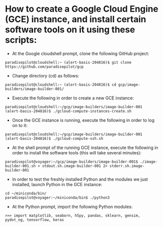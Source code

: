 
How to create a Google Cloud Engine (GCE) instance, and install certain software tools on it using these scripts:
=================================================================================================================

 *  At the Google cloudshell prompt, clone the following GitHub project:
 ~~~
paradisepilot@cloudshell:~ (alert-basis-204816)$ git clone https://github.com/paradisepilot/gcp
 ~~~

 *  Change directory (cd) as follows:
 ~~~
paradisepilot@cloudshell:~ (alert-basis-204816)$ cd gcp/image-builders/image-builder-001/
 ~~~

 *  Execute the following in order to create a new GCE instance:
~~~
paradisepilot@cloudshell:~/gcp/image-builders/image-builder-001 (alert-basis-204816)$ ./gcloud-compute-instances-create.sh
~~~

 *  Once the GCE instance is running, execute the following in order to log on to it:
~~~
paradisepilot@cloudshell:~/gcp/image-builders/image-builder-001 (alert-basis-204816)$ ./gcloud-compute-ssh.sh
~~~

 *  At the shell prompt of the running GCE instance, execute the following in order to install the software tools (this will take several minutes):
~~~
paradisepilot@voyager:~/gcp/image-builders/image-builder-001$ ./image-builder-001.sh > stdout.sh.image-builder-001 2> stderr.sh.image-builder-001
~~~

 *  In order to test the freshly installed Python and the modules we just installed, launch Python in the GCE instance:
~~~
cd ~/miniconda/bin/
paradisepilot@voyager:~/miniconda/bin$ ./python3
~~~

 *  At the Python prompt, import the following Python modules:
 ~~~
 >>> import matplotlib, seaborn, h5py, pandas, sklearn, gensim, pydot_ng, tensorflow, keras
 ~~~

